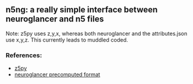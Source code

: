 ## n5ng: a really simple interface between neuroglancer and n5 files

Note: z5py uses z,y,x, whereas both neuroglancer and the attributes.json use x,y,z.
This currently leads to muddled coded.

### References:
* [z5py](https://github.com/constantinpape/z5)
* [neuroglancer precomputed format](https://github.com/google/neuroglancer/tree/master/src/neuroglancer/datasource/precomputed)